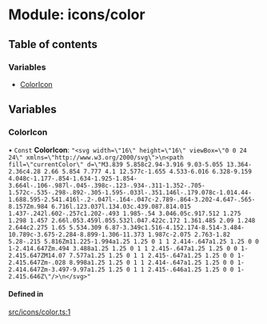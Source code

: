 # Module: icons/color

## Table of contents

### Variables

- [ColorIcon](icons_color.md#coloricon)

## Variables

### ColorIcon

• `Const` **ColorIcon**: ``"<svg width=\"16\" height=\"16\" viewBox=\"0 0 24 24\" xmlns=\"http://www.w3.org/2000/svg\">\n<path fill=\"currentColor\" d=\"M3.839 5.858c2.94-3.916 9.03-5.055 13.364-2.36c4.28 2.66 5.854 7.777 4.1 12.577c-1.655 4.533-6.016 6.328-9.159 4.048c-1.177-.854-1.634-1.925-1.854-3.664l-.106-.987l-.045-.398c-.123-.934-.311-1.352-.705-1.572c-.535-.298-.892-.305-1.595-.033l-.351.146l-.179.078c-1.014.44-1.688.595-2.541.416l-.2-.047l-.164-.047c-2.789-.864-3.202-4.647-.565-8.157Zm.984 6.716l.123.037l.134.03c.439.087.814.015 1.437-.242l.602-.257c1.202-.493 1.985-.54 3.046.05c.917.512 1.275 1.298 1.457 2.66l.053.459l.055.532l.047.422c.172 1.361.485 2.09 1.248 2.644c2.275 1.65 5.534.309 6.87-3.349c1.516-4.152.174-8.514-3.484-10.789c-3.675-2.284-8.899-1.306-11.373 1.987c-2.075 2.763-1.82 5.28-.215 5.816Zm11.225-1.994a1.25 1.25 0 1 1 2.414-.647a1.25 1.25 0 0 1-2.414.647Zm.494 3.488a1.25 1.25 0 1 1 2.415-.647a1.25 1.25 0 0 1-2.415.647ZM14.07 7.577a1.25 1.25 0 1 1 2.415-.647a1.25 1.25 0 0 1-2.415.647Zm-.028 8.998a1.25 1.25 0 1 1 2.414-.647a1.25 1.25 0 0 1-2.414.647Zm-3.497-9.97a1.25 1.25 0 1 1 2.415-.646a1.25 1.25 0 0 1-2.415.646Z\"/>\n</svg>"``

#### Defined in

[src/icons/color.ts:1](https://github.com/fabwcie/drawer/blob/6f6bdfc/src/icons/color.ts#L1)
